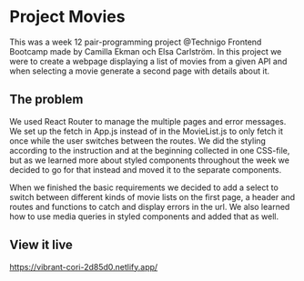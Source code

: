 # Project Movies

This was a week 12 pair-programming project @Technigo Frontend Bootcamp made by Camilla Ekman och Elsa Carlström. In this project we were to create a webpage displaying a list of movies from a given API and when selecting a movie generate a second page with details about it.

## The problem

We used React Router to manage the multiple pages and error messages. We set up the fetch in App.js instead of in the MovieList.js to only fetch it once while the user switches between the routes. We did the styling according to the instruction and at the beginning collected in one CSS-file, but as we learned more about styled components throughout the week we decided to go for that instead and moved it to the separate components.

When we finished the basic requirements we decided to add a select to switch between different kinds of movie lists on the first page, a header and routes and functions to catch and display errors in the url. We also learned how to use media queries in styled components and added that as well.

## View it live

https://vibrant-cori-2d85d0.netlify.app/
